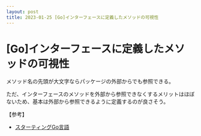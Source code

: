 ```yaml
---
layout: post
title: 2023-01-25 [Go]インターフェースに定義したメソッドの可視性
---
```


# [Go]インターフェースに定義したメソッドの可視性

メソッド名の先頭が大文字ならパッケージの外部からでも参照できる。

ただ、インターフェースのメソッドを外部から参照できなくするメリットはほぼないため、基本は外部から参照できるように定義するのが良さそう。

【参考】
- [スターティングGo言語](https://www.shoeisha.co.jp/book/detail/9784798142418)
